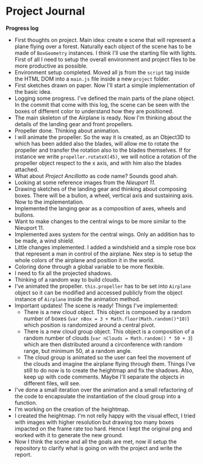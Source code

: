 # Project Journal

**Progress log** 
*  First thoughts on project. Main idea: create e scene that will represent a plane flying over a forest.
Naturally each object of the scene has to be made of `BoxGeometry` instances. 
I think I'll use the starting file with lights.
First of all I need to setup the overall environment and project files to be more productive as possible.
* Environment setup completed. Moved all js from the `script` tag inside the HTML DOM into a `main.js` file inside a new `project` folder.
* First sketches drawn on paper. Now I'll start a simple implementation of the basic idea.
* Logging some progress. I've defined the main parts of the plane object. In the commit that come with this log, the scene can be seen with the boxes of different color to understand how they are positioned.
* The main skeleton of the Airplane is ready. Now I'm thinking about the details of the landing gear and front propellers.
* Propeller done. Thinking about animation.
* I will animate the propeller. So the way it is created, as an Object3D to which has been added also the blades, will allow me to rotate the propeller and transfer the rotation also to the blades themselves.
If for instance we write `propeller.rotateX(45)`, we will notice a rotation of the propeller object respect to the x axis, and with him also the blades attached.
* What about *Project Ancillotto* as code name? Sounds good ahah.
* Looking at some reference images from the *Nieuport 11*.
* Drawing sketches of the landing gear and thinking about composing boxes. There will be a bullon, a wheel, vertical axis and sustaining axis. Now to the implementation.
* Implemented the langing gear as a composition of axes, wheels and bullons.
* Want to make changes to the central wings to be more similar to the Nieuport 11.
* Implemented axes system for the central wings. Only an addition has to be made, a wind shield.
* Little changes implemented. I added a windshield and a simple rose box that represent a man in control of the airplane.
Nex step is to setup the whole colors of the airplane and position it in the world.
* Coloring done through a global variable to be more flexible.
* I need to fix all the projected shadows.
* Thinking of a random way to build clouds.
* I've animated the propeller. `this.propeller` has to be set into `Airplane` object so it can be modified and accessed publicly from the object instance of `Airplane` inside the animation method.
* Important updates! The scene is ready!
Things I've implemented:
  - There is a new cloud object. This object is composed by a random number of boxes (`var nBox = 3 + Math.floor(Math.random()*10)`) which position is randomized around a central pivot.
  - There is a new cloud group object. This object is a composition of a random number of clouds (`var nClouds = Math.random() * 50 + 3`) which are then distributed around a circonference with random range, but minimum 50, at a random angle.
  - The cloud group is animated so the user can feel the movement of the clouds and imagine the airplane flying through them.
Things I've still to do now is to create the heightmap and fix the shadows. Also, keep up with code comments.
Maybe I'll separate the objects in different files, will see.
* I've done a small iteration over the animation and a small refactoring of the code to encapsulate the instantiation of the cloud group into a function.
* I'm working on the creation of the heightmap.
* I created the heightmap. I'm not relly happy with the visual effect, I tried with images with higher resolution but drawing too many boxes impacted on the frame rate too hard. Hence I kept the original png and worked with it to generate the new ground.
* Now I think the scene and all the goals are met, now ill setup the repository to clarify what is going on with the project and write the report.